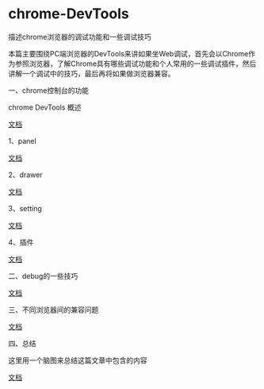 # chrome-DevTools
描述chrome浏览器的调试功能和一些调试技巧

本篇主要围绕PC端浏览器的DevTools来讲如果坐Web调试，首先会以Chrome作为参照浏览器，了解Chrome具有哪些调试功能和个人常用的一些调试插件，然后讲解一个调试中的技巧，最后再将如果做浏览器兼容。

一、chrome控制台的功能

chrome DevTools 概述

[文档](http://note.youdao.com/noteshare?id=3d28e035d64d7e2a1a52c411ca8c6e6f&sub=44B10504E4C94E0DB0707911FB07D219)

1、panel

[文档](http://note.youdao.com/noteshare?id=ced254e912d7f39e51a21dea1429281b)

2、drawer

[文档](http://note.youdao.com/noteshare?id=ce02a6509a09690e276b5715fe92d38c)

3、setting

[文档](http://note.youdao.com/noteshare?id=88b46adce0767f19a5e2b72141570d22)

4、插件

[文档](http://note.youdao.com/noteshare?id=7721e2854aa8948c76ebda88cc441920)

二、debug的一些技巧

[文档](http://note.youdao.com/noteshare?id=af86b62a297d416677a4203606c8ae73)

三、不同浏览器间的兼容问题

[文档](http://note.youdao.com/noteshare?id=9d73da0036008445cc27f2bbff180880)

四、总结

这里用一个脑图来总结这篇文章中包含的内容

[文档](https://www.processon.com/view/link/5e412f19e4b0cffec6defb90)